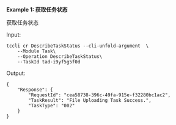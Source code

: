 **Example 1: 获取任务状态**

获取任务状态

Input: 

```
tccli cr DescribeTaskStatus --cli-unfold-argument  \
    --Module Task\
    --Operation DescribeTaskStatus\
    --TaskId tad-i9yf5g5f0d
```

Output: 
```
{
    "Response": {
        "RequestId": "cea58738-396c-49fa-915e-f32280bc1ac2",
        "TaskResult": "File Uploading Task Success.",
        "TaskType": "002"
    }
}
```

